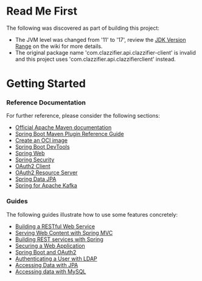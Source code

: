 # Read Me First
The following was discovered as part of building this project:

* The JVM level was changed from '11' to '17', review the [JDK Version Range](https://github.com/spring-projects/spring-framework/wiki/Spring-Framework-Versions#jdk-version-range) on the wiki for more details.
* The original package name 'com.clazzifier.api.clazzifier-client' is invalid and this project uses 'com.clazzifier.api.clazzifierclient' instead.

# Getting Started

### Reference Documentation
For further reference, please consider the following sections:

* [Official Apache Maven documentation](https://maven.apache.org/guides/index.html)
* [Spring Boot Maven Plugin Reference Guide](https://docs.spring.io/spring-boot/docs/3.0.0-SNAPSHOT/maven-plugin/reference/html/)
* [Create an OCI image](https://docs.spring.io/spring-boot/docs/3.0.0-SNAPSHOT/maven-plugin/reference/html/#build-image)
* [Spring Boot DevTools](https://docs.spring.io/spring-boot/docs/2.6.4/reference/htmlsingle/#using-boot-devtools)
* [Spring Web](https://docs.spring.io/spring-boot/docs/2.6.4/reference/htmlsingle/#boot-features-developing-web-applications)
* [Spring Security](https://docs.spring.io/spring-boot/docs/2.6.4/reference/htmlsingle/#boot-features-security)
* [OAuth2 Client](https://docs.spring.io/spring-boot/docs/2.6.4/reference/htmlsingle/#boot-features-security-oauth2-client)
* [OAuth2 Resource Server](https://docs.spring.io/spring-boot/docs/2.6.4/reference/htmlsingle/#boot-features-security-oauth2-server)
* [Spring Data JPA](https://docs.spring.io/spring-boot/docs/2.6.4/reference/htmlsingle/#boot-features-jpa-and-spring-data)
* [Spring for Apache Kafka](https://docs.spring.io/spring-boot/docs/2.6.4/reference/htmlsingle/#boot-features-kafka)

### Guides
The following guides illustrate how to use some features concretely:

* [Building a RESTful Web Service](https://spring.io/guides/gs/rest-service/)
* [Serving Web Content with Spring MVC](https://spring.io/guides/gs/serving-web-content/)
* [Building REST services with Spring](https://spring.io/guides/tutorials/bookmarks/)
* [Securing a Web Application](https://spring.io/guides/gs/securing-web/)
* [Spring Boot and OAuth2](https://spring.io/guides/tutorials/spring-boot-oauth2/)
* [Authenticating a User with LDAP](https://spring.io/guides/gs/authenticating-ldap/)
* [Accessing Data with JPA](https://spring.io/guides/gs/accessing-data-jpa/)
* [Accessing data with MySQL](https://spring.io/guides/gs/accessing-data-mysql/)


